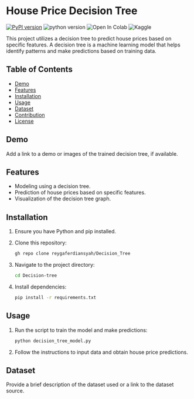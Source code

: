 # House Price Decision Tree

[![PyPI version](https://badge.fury.io/py/colabcode.svg)](https://badge.fury.io/py/colabcode)
![python version](https://img.shields.io/badge/python-3.6%2C3.7%2C3.8-blue?logo=python)
![Open In Colab](https://colab.research.google.com/assets/colab-badge.svg)
![Kaggle](https://img.shields.io/badge/Kaggle-Dataset-blue.svg)

This project utilizes a decision tree to predict house prices based on specific features. A decision tree is a machine learning model that helps identify patterns and make predictions based on training data.

## Table of Contents
- [Demo](#demo)
- [Features](#features)
- [Installation](#installation)
- [Usage](#usage)
- [Dataset](#dataset)
- [Contribution](#contribution)
- [License](#license)

## Demo

Add a link to a demo or images of the trained decision tree, if available.

## Features

- Modeling using a decision tree.
- Prediction of house prices based on specific features.
- Visualization of the decision tree graph.

## Installation

1. Ensure you have Python and pip installed.
2. Clone this repository:

    ```bash
   gh repo clone reygaferdiansyah/Decision_Tree
    ```

3. Navigate to the project directory:

    ```bash
    cd Decision-tree
    ```

4. Install dependencies:

    ```bash
    pip install -r requirements.txt
    ```

## Usage

1. Run the script to train the model and make predictions:

    ```bash
    python decision_tree_model.py
    ```

2. Follow the instructions to input data and obtain house price predictions.

## Dataset

Provide a brief description of the dataset used or a link to the dataset source.



